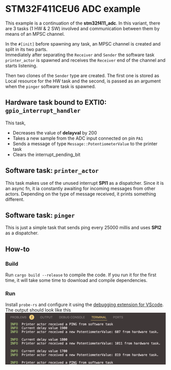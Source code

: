 # STM32F411CEU6 ADC example 
This example is a continuation of the **stm32f411_adc**.
In this variant, there are 3 tasks (1 HW & 2 SW) involved and communication between them by means of an MPSC channel.

In the `#[init]` before spawning any task, an MPSC channel is created and split in its two parts.  
Immediately after separating the `Receiver` and `Sender` the software task `printer_actor` is spawned and receives the `Receiver` end of the channel and starts listening.  

Then two clones of the `Sender` type are created. The first one is stored as Local resource for the HW task and the second, is passed as an argument when the `pinger` software task is spawned.

## Hardware task bound to EXTI0: `gpio_interrupt_handler`
This task,
 - Decreases the value of __delayval__ by 200
 - Takes a new sample from the ADC input connected on pin `PA1`
 - Sends a message of type `Message::PotentiometerValue` to the printer task
 - Clears the interrupt_pending_bit

## Software task: `printer_actor`
This task makes use of the unused interrupt __SPI1__ as a dispatcher. Since it is an async fn, it ia constantly awaiting for incoming messages from other actors.
Depending on the type of message received, it prints something different.

## Software task: `pinger`
This is just a simple task that sends ping every 25000 millis and uses __SPI2__ as a dispatcher.

## How-to

### Build
Run `cargo build --release` to compile the code. If you run it for the first time, it will take some time to download and compile dependencies.

### Run
Install `probe-rs` and configure it using the [debugging extension for VScode](https://probe.rs/docs/tools/debugger/).  
The output should look like this ![scrrenshot](./screenshot.png)
